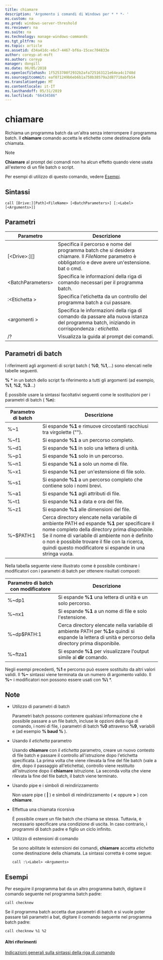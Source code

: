 ```yaml
---
title: chiamare
description: 'Argomento i comandi di Windows per * * *- '
ms.custom: na
ms.prod: windows-server-threshold
ms.reviewer: na
ms.suite: na
ms.technology: manage-windows-commands
ms.tgt_pltfrm: na
ms.topic: article
ms.assetid: d34a41dc-e6c7-4467-bf6a-15cec704833e
author: coreyp-at-msft
ms.author: coreyp
manager: dongill
ms.date: 06/05/2018
ms.openlocfilehash: 1f5253700f2932b2afa725163121e64ea4c1748d
ms.sourcegitcommit: eaf071249b6eb6b1a758b38579a2d87710abfb54
ms.translationtype: MT
ms.contentlocale: it-IT
ms.lasthandoff: 05/31/2019
ms.locfileid: "66434586"
---
```

# <a name="call"></a>chiamare



Richiama un programma batch da un'altra senza interrompere il programma batch. Il **chiamare** comando accetta le etichette come destinazione della chiamata.

> [!NOTE]
> **Chiamare** al prompt dei comandi non ha alcun effetto quando viene usata all'esterno di un file batch o script.

Per esempi di utilizzo di questo comando, vedere [Esempi](#BKMK_examples).

## <a name="syntax"></a>Sintassi

```
call [Drive:][Path]<FileName> [<BatchParameters>] [:<Label> [<Arguments>]]
```

## <a name="parameters"></a>Parametri

|           Parametro           |                                                                         Descrizione                                                                          |
|-------------------------------|--------------------------------------------------------------------------------------------------------------------------------------------------------------|
| [\<Drive>:][<Path>]<FileName> | Specifica il percorso e nome del programma batch che si desidera chiamare. Il *FileName* parametro è obbligatorio e deve avere un'estensione. bat o cmd. |
|      \<BatchParameters>       |                                            Specifica le informazioni della riga di comando necessari per il programma batch.                                             |
|           :\<Etichetta >           |                                            Specifica l'etichetta da un controllo del programma batch a cui passare.                                             |
|         \<argomenti >          |                     Specifica le informazioni della riga di comando da passare alla nuova istanza del programma batch, iniziando in corrispondenza *: etichetta.*                     |
|              /?               |                                                             Visualizza la guida al prompt dei comandi.                                                             |

## <a name="batch-parameters"></a>Parametri di batch

I riferimenti agli argomenti di script batch ( **%0**, **%1**,...) sono elencati nelle tabelle seguenti.

**%** * in un batch dello script fa riferimento a tutti gli argomenti (ad esempio, **%1**, **%2**, **%3**...)

È possibile usare la sintassi facoltativi seguenti come le sostituzioni per i parametri di batch ( **%n**):

|Parametro di batch|Descrizione|
|---------------|-----------|
|%~1|Si espande **%1** e rimuove circostanti racchiusi tra virgolette ("").|
|%~f1|Si espande **%1** a un percorso completo.|
|%~d1|Si espande **%1** in solo una lettera di unità.|
|%~p1|Si espande **%1** solo in un percorso.|
|%~n1|Si espande **%1** a solo un nome di file.|
|%~x1|Si espande **%1** per un'estensione di file solo.|
|%~s1|Si espande **%1** a un percorso completo che contiene solo i nomi brevi.|
|%~a1|Si espande **%1** agli attributi di file.|
|%~t1|Si espande **%1** a data e ora del file.|
|%~z1|Si espande **%1** alle dimensioni del file.|
|%~$PATH:1|Cerca directory elencate nella variabile di ambiente PATH ed espande **%1** per specificare il nome completo della directory prima disponibile. Se il nome di variabile di ambiente non è definito o non è possibile trovare il file con la ricerca, quindi questo modificatore si espande in una stringa vuota.|

Nella tabella seguente viene illustrato come è possibile combinare i modificatori con i parametri di batch per ottenere risultati composti:

|Parametro di batch con modificatore|Descrizione|
|-----------------------------|-----------|
|%~dp1|Si espande **%1** una lettera di unità e un solo percorso.|
|%~nx1|Si espande **%1** a un nome di file e solo l'estensione.|
|%~dp$PATH:1|Cerca directory elencate nella variabile di ambiente PATH per **%1**e quindi si espande la lettera di unità e percorso della directory prima disponibile.|
|%~ftza1|Si espande **%1** per visualizzare l'output simile al **dir** comando.|

Negli esempi precedenti, **%1** e percorso può essere sostituito da altri valori validi. Il <strong>%~</strong> sintassi viene terminata da un numero di argomento valido. Il <strong>%~</strong> i modificatori non possono essere usati con **%\\** *.

## <a name="remarks"></a>Note

-   Utilizzo di parametri di batch

    Parametri batch possono contenere qualsiasi informazione che è possibile passare a un file batch, incluse le opzioni della riga di comando, i nomi di file, i parametri di batch **%0** attraverso **%9**, variabili e (ad esempio **% baud %** ).
-   Usando il *etichetta* parametro

    Usando **chiamare** con il *etichetta* parametro, creare un nuovo contesto di file batch e passare il controllo all'istruzione dopo l'etichetta specificata. La prima volta che viene rilevata la fine del file batch (vale a dire, dopo il passaggio all'etichetta), controllo viene restituito all'istruzione dopo il **chiamare** istruzione. La seconda volta che viene rilevata la fine del file batch, il batch viene terminato.
-   Usando pipe e i simboli di reindirizzamento

    Non usare pipe ( **|** ) e simboli di reindirizzamento ( **<** oppure **>** ) con **chiamare**.
-   Effettua una chiamata ricorsiva

    È possibile creare un file batch che chiama se stessa. Tuttavia, è necessario specificare una condizione di uscita. In caso contrario, i programmi di batch padre e figlio un ciclo infinito.
-   Utilizzo di estensioni di comando

    Se sono abilitate le estensioni dei comandi, **chiamare** accetta *etichetta* come destinazione della chiamata. La sintassi corretta è come segue:

    `call :\<Label> <Arguments>`

## <a name="BKMK_examples"></a>Esempi

Per eseguire il programma bat da un altro programma batch, digitare il comando seguente nel programma batch padre:
```
call checknew
```
Se il programma batch accetta due parametri di batch e si vuole poter passare tali parametri a bat, digitare il comando seguente nel programma batch padre:
```
call checknew %1 %2
```

#### <a name="additional-references"></a>Altri riferimenti

[Indicazioni generali sulla sintassi della riga di comando](command-line-syntax-key.md)